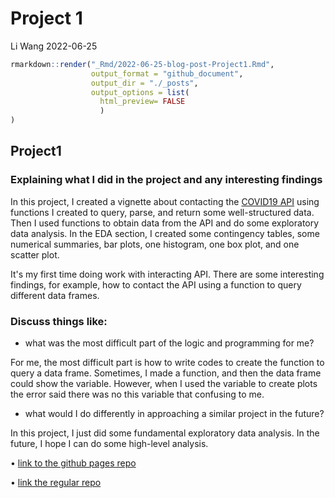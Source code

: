 Project 1
================
Li Wang
2022-06-25

``` r
rmarkdown::render("_Rmd/2022-06-25-blog-post-Project1.Rmd", 
                  output_format = "github_document",
                  output_dir = "./_posts",
                  output_options = list(
                    html_preview= FALSE
                    )
)
```


## Project1

### Explaining what I did in the project and any interesting findings

In this project, I created a vignette about contacting the [COVID19 API](https://documenter.getpostman.com/view/10808728/SzS8rjbc) using functions I created to query, parse, and return some well-structured data. Then I used functions to obtain data from the API and do some exploratory data analysis. In the EDA section, I created some contingency tables, some numerical summaries, bar plots, one histogram, one box plot, and one scatter plot. 

It's my first time doing work with interacting API. There are some interesting findings, for example, how to contact the API using a function to query different data frames.



### Discuss things like:

+ what was the most difficult part of the logic and programming for me?

For me, the most difficult part is how to write codes to create the function to query a data frame. Sometimes, I made a function, and then the data frame could show the variable. However, when I used the variable to create plots the error said there was no this variable that confusing to me.



+ what would I do differently in approaching a similar project in the future?

In this project, I just did some fundamental exploratory data analysis. In the future, I hope I can do some high-level analysis.



• [link to the github pages repo](https://lwang67.github.io/ST558_project1/)

• [link the regular repo](https://github.com/lwang67/ST558_project1)
